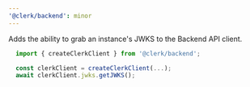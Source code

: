 ```yaml
---
'@clerk/backend': minor
---
```


Adds the ability to grab an instance's JWKS to the Backend API client.

```ts
  import { createClerkClient } from '@clerk/backend';

  const clerkClient = createClerkClient(...);
  await clerkClient.jwks.getJWKS();
```